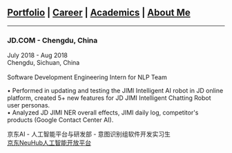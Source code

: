 ## [Portfolio](https://yizhuowu.github.io/) | [Career](https://yizhuowu.github.io/career) | [Academics](https://yizhuowu.github.io/academics) | [About Me](https://yizhuowu.github.io/about)
---

### JD.COM - Chengdu, China

July 2018 - Aug 2018<br>
Chengdu, Sichuan, China<br>
<br>
Software Development Engineering Intern for NLP Team<br>

• Performed in updating and testing the JIMI Intelligent AI robot in JD online platform, created 5+ new features for JD JIMI Intelligent Chatting Robot user personas.<br>
• Analyzed JD JIMI NER overall effects, JIMI daily log, competitor's products (Google Contact Center AI).<br>

京东AI - 人工智能平台与研发部 - 意图识别组软件开发实习生<br>
[京东NeuHub人工智能开放平台](https://neuhub.jd.com/)
